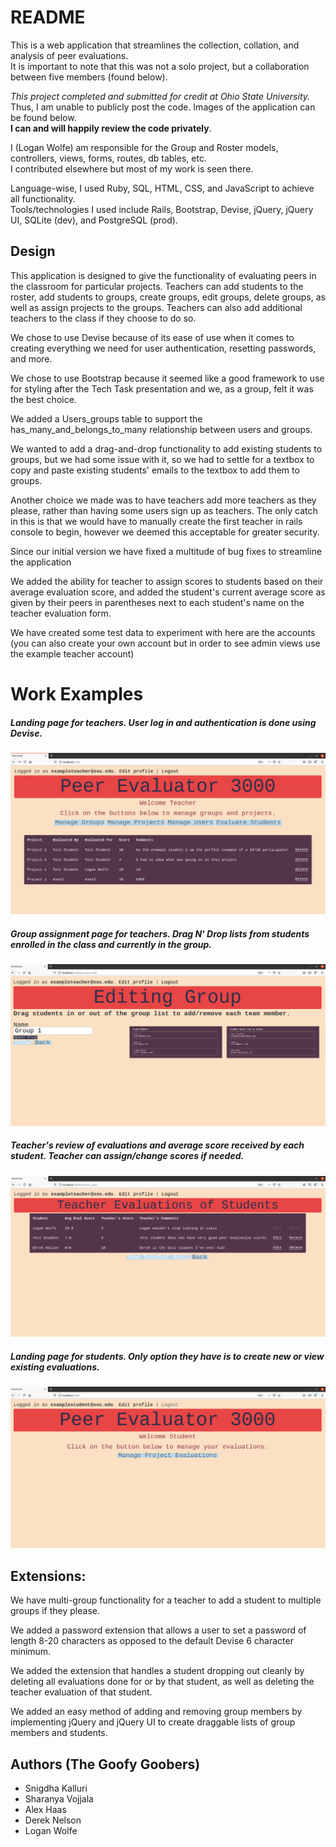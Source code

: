 # README
This is a web application that streamlines the collection, collation, and analysis of peer evaluations.   
It is important to note that this was not a solo project, but a collaboration between five members (found below). 

*This project completed and submitted for credit at Ohio State University.*   
Thus, I am unable to publicly post the code. Images of the application can be found below.  
**I can and will happily review the code privately**.  

I (Logan Wolfe) am responsible for the Group and Roster models, controllers, views, forms, routes, db tables, etc.  
I contributed elsewhere but most of my work is seen there.  

Language-wise, I used Ruby, SQL, HTML, CSS, and JavaScript to achieve all functionality.   
Tools/technologies I used include Rails, Bootstrap, Devise, jQuery, jQuery UI, SQLite (dev), and PostgreSQL (prod).  

## Design
This application is designed to give the functionality of evaluating
peers in the classroom for particular projects. Teachers can add students to the roster, 
add students to groups, create groups, edit groups, delete groups, 
as well as assign projects to the groups. Teachers can also add additional 
teachers to the class if they choose to do so.

We chose to use Devise because of its ease of use when it comes to creating
everything we need for user authentication, resetting passwords, 
and more.

We chose to use Bootstrap because it seemed like a good framework to use
for styling after the Tech Task presentation and we, as a group, felt 
it was the best choice.

We added a Users_groups table to support the has_many_and_belongs_to_many 
relationship between users and groups.

We wanted to add a drag-and-drop functionality to add existing students
to groups, but we had some issue with it, so we had to settle for a textbox
to copy and paste existing students' emails to the textbox to add them to groups.

Another choice we made was to have teachers add more teachers as they 
please, rather than having some users sign up as teachers. The only catch in 
this is that we would have to manually create the first teacher in rails console
to begin, however we deemed this acceptable for greater security.

Since our initial version we have fixed a multitude of bug fixes to streamline the application

We added the ability for teacher to assign scores to students based on their average evaluation score, and added the student's current average score as given by their peers in parentheses next to each student's name 
on the teacher evaluation form.

We have created some test data to experiment with here are the accounts (you can also create your own account but in order to see admin views 
use the example teacher account)

# Work Examples
##### Landing page for teachers. User log in and authentication is done using Devise.
![Teacher Landing Page](https://github.com/LoganWolfe/Peer-Evaluator/blob/06d68612a95f5c2d4e9a2e1f1c52c100f702f7cd/TeacherLandingPage.png)  
  

##### Group assignment page for teachers. Drag N' Drop lists from students enrolled in the class and currently in the group.
![Teacher Group Assignment](https://github.com/LoganWolfe/Peer-Evaluator/blob/06d68612a95f5c2d4e9a2e1f1c52c100f702f7cd/TeacherGroupDragNDrop.png)  
  

##### Teacher's review of evaluations and average score received by each student. Teacher can assign/change scores if needed.
![Teacher Review of Evaluations](https://github.com/LoganWolfe/Peer-Evaluator/blob/06d68612a95f5c2d4e9a2e1f1c52c100f702f7cd/TeacherReviewOfEvalulations.png)  
  

##### Landing page for students. Only option they have is to create new or view existing evaluations.
![Student Landing Page](https://github.com/LoganWolfe/Peer-Evaluator/blob/06d68612a95f5c2d4e9a2e1f1c52c100f702f7cd/StudentLandingPage.png)  
  

## Extensions:
We have multi-group functionality for a teacher to add a student 
to multiple groups if they please.

We added a password extension that allows a user to set a password
 of length 8-20 characters as opposed to the default Devise 6 
character minimum.

We added the extension that handles a student dropping out cleanly 
by deleting all evaluations done for or by that student, as well as 
deleting the teacher evaluation of that student. 

We added an easy method of adding and removing group members by
implementing jQuery and jQuery UI to create draggable lists of group
members and students.

## Authors (The Goofy Goobers)
* Snigdha Kalluri
* Sharanya Vojjala
* Alex Haas
* Derek Nelson
* Logan Wolfe
